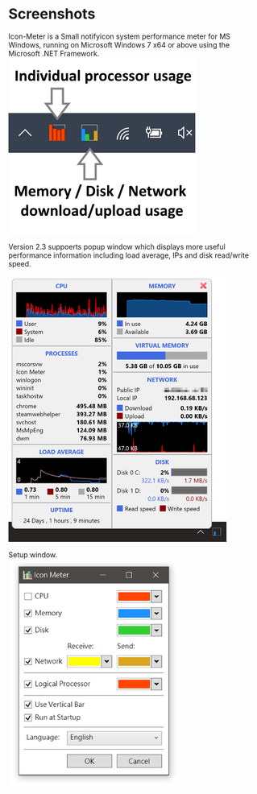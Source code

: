 # Screenshots
Icon-Meter is a Small notifyicon system performance meter for MS Windows,
running on Microsoft Windows 7 x64 or above using the Microsoft .NET Framework.
<br>
<img src="capture.png"/>

Version 2.3 suppoerts popup window which displays more useful performance information including load average, IPs and disk read/write speed.
<br> <br>
<img src="capture2.png" width="433"/>

Setup window.
<br>
<img src="capture3.png" width="340"/>
